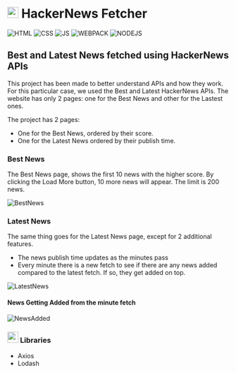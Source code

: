 # <img src="https://github.com/Nicolas-Tietz/JavascriptAdvancedProject/assets/120263952/144fd575-36b1-45cd-bc7c-b22a502cf43c" width="25">  HackerNews Fetcher

![HTML](https://img.shields.io/badge/HTML-orange?style=for-the-badge&logo=html5&logoColor=white)
![CSS](https://img.shields.io/badge/CSS-1572B6?style=for-the-badge&logo=css3&logoColor=white)
![JS](https://img.shields.io/badge/JAVASCRIPT-F7DF1E?style=for-the-badge&logo=javascript&logoColor=black)
![WEBPACK](https://img.shields.io/badge/WEBPACK-8DD6F9?style=for-the-badge&logo=webpack&logoColor=black)
![NODEJS](https://img.shields.io/badge/NODE_JS-339933?style=for-the-badge&logo=nodedotjs&logoColor=white)



## Best and Latest News fetched using HackerNews APIs

This project has been made to better understand APIs and how they work. For this particular case, we used the Best and Latest HackerNews APIs.
The website has only 2 pages: one for the Best News and other for the Lastest ones.


The project has 2 pages:
- One for the Best News, ordered by their score.
- One for the Latest News ordered by their publish time.

### Best News

The Best News page, shows the first 10 news with the higher score. By clicking the Load More button, 10 more news will appear. The limit is 200 news.

![BestNews](https://github.com/Nicolas-Tietz/JavascriptAdvancedProject/assets/120263952/a21847eb-85e1-42fd-a9b3-493fe2877079)


### Latest News

The same thing goes for the Latest News page, except for 2 additional features.
- The news publish time updates as the minutes pass
- Every minute there is a new fetch to see if there are any news added compared to the latest fetch. If so, they get added on top.


![LatestNews](https://github.com/Nicolas-Tietz/JavascriptAdvancedProject/assets/120263952/062a876a-dafe-4a8c-8b0e-8276838e56e3)


#### News Getting Added from the minute fetch

![NewsAdded](https://github.com/Nicolas-Tietz/JavascriptAdvancedProject/assets/120263952/c461b7e6-d1d9-40e8-af4f-8fe15d827ed6)


### <img src="https://github.com/Nicolas-Tietz/JavascriptAdvancedProject/assets/120263952/e639caa0-e35e-49ea-b5ae-ca2d189c87f7" width="25"> Libraries

- Axios
- Lodash


